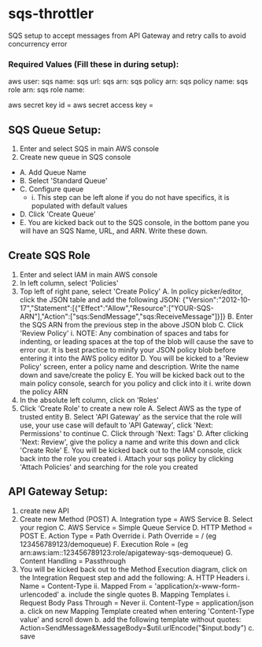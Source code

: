 # sqs-throttler
SQS setup to accept messages from API Gateway and retry calls to avoid concurrency error

### Required Values (Fill these in during setup):

aws user: 
sqs name: 
sqs url: 
sqs arn: 
sqs policy arn: 
sqs policy name: 
sqs role arn: 
sqs role name: 

aws secret key id = 
aws secret access key = 

## SQS Queue Setup:
1. Enter and select SQS in main AWS console
2. Create new queue in SQS console
- A. Add Queue Name
- B. Select 'Standard Queue'
- C. Configure queue
  - i. This step can be left alone if you do not have specifics, it is populated with default values
- D. Click 'Create Queue'
- E. You are kicked back out to the SQS console, in the bottom pane you will have an SQS Name, URL, and ARN. Write these down.

## Create SQS Role
1. Enter and select IAM in main AWS console
2. In left column, select 'Policies'
3. Top left of right pane, select 'Create Policy'
	A. In policy picker/editor, click the JSON table and add the following JSON:
		{"Version":"2012-10-17","Statement":[{"Effect":"Allow","Resource":["YOUR-SQS-ARN"],"Action":["sqs:SendMessage","sqs:ReceiveMessage"]}]}
	B. Enter the SQS ARN from the previous step in the above JSON blob
	C. Click 'Review Policy'
		i. NOTE: Any combination of spaces and tabs for indenting, or leading spaces at the top of the blob will cause the save to error our.  It is best practice to minify your JSON policy blob before entering it into the AWS policy editor
	D. You will be kicked to a 'Review Policy' screen, enter a policy name and description. Write the name down and save/create the policy
	E. You will be kicked back out to the main policy console, search for you policy and click into it
		i. write down the policy ARN
4. In the absolute left column, click on 'Roles'
5. Click 'Create Role' to create a new role
	A. Select AWS as the type of trusted entity
	B. Select 'API Gateway' as the service that the role will use, your use case will default to 'API Gateway', click 'Next: Permissions' to continue
	C. Click through 'Next: Tags'
	D. After clicking 'Next: Review', give the policy a name and write this down and click 'Create Role'
	E. You will be kicked back out to the IAM console, click back into the role you created
		i. Attach your sqs policy by clicking 'Attach Policies' and searching for the role you created

## API Gateway Setup:
1. create new API
2. Create new Method (POST)
	A. Integration type = AWS Service
	B. Select your region
	C. AWS Service = Simple Queue Service
	D. HTTP Method = POST
	E. Action Type = Path Override
		i. Path Override = <userid>/<sqs queue name> (eg 123456789123/demoqueue)
	F. Execution Role = <sqs role arn> (eg arn:aws:iam::123456789123:role/apigateway-sqs-demoqueue)
	G. Content Handling = Passthrough
3. You will be kicked back out to the Method Execution diagram, click on the Integration Request step and add the following:
	A. HTTP Headers
		i. Name = Content-Type
		ii. Mapped From = 'application/x-www-form-urlencoded'
			a. include the single quotes
	B. Mapping Templates
		i. Request Body Pass Through = Never
		ii. Content-Type = application/json
			a. click on new Mapping Template created when entering 'Content-Type value' and scroll down
			b. add the following template without quotes: Action=SendMessage&MessageBody=$util.urlEncode("$input.body")
			c. save
